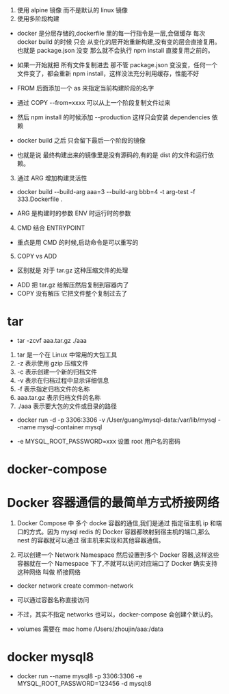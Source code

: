 1. 使用 alpine 镜像 而不是默认的 linux 镜像
2. 使用多阶段构建

- docker 是分层存储的,dockerfile 里的每一行指令是一层,会做缓存 每次 docker build 的时候 只会 从变化的层开始重新构建,没有变的层会直接复用。 也就是 package.json 没变 那么就不会执行 npm install 直接复用之前的。

* 如果一开始就把 所有文件复制进去 那不管 package.json 变没变，任何一个文件变了，都会重新 npm install，这样没法充分利用缓存，性能不好

* FROM 后面添加一个 as 来指定当前构建阶段的名字
* 通过 COPY --from=xxxx 可以从上一个阶段复制文件过来
* 然后 npm install 的时候添加 --production 这样只会安装 dependencies 依赖
* docker build 之后 只会留下最后一个阶段的镜像
* 也就是说 最终构建出来的镜像里是没有源码的,有的是 dist 的文件和运行依赖。

3. 通过 ARG 增加构建灵活性

- docker build --build-arg aaa=3 --build-arg bbb=4 -t arg-test -f 333.Dockerfile .

* ARG 是构建时的参数 ENV 时运行时的参数

4.  CMD 结合 ENTRYPOINT

- 重点是用 CMD 的时候,启动命令是可以重写的

5.  COPY vs ADD

- 区别就是 对于 tar.gz 这种压缩文件的处理

* ADD 把 tar.gz 给解压然后复制到容器内了
* COPY 没有解压 它把文件整个复制过去了

# tar

- tar -zcvf aaa.tar.gz ./aaa

1. tar 是一个在 Linux 中常用的大包工具
2. -z 表示使用 gzip 压缩文件
3. -c 表示创建一个新的归档文件
4. -v 表示在归档过程中显示详细信息
5. -f 表示指定归档文件的名称
6. aaa.tar.gz 表示归档文件的名称
7. ./aaa 表示要大包的文件或目录的路径

- docker run -d -p 3306:3306 -v /User/guang/mysql-data:/var/lib/mysql --name mysql-container mysql

* -e MYSQL_ROOT_PASSWORD=xxx 设置 root 用户名的密码

# docker-compose

# Docker 容器通信的最简单方式桥接网络

1. Docker Compose 中 多个 docke 容器的通信,我们是通过 指定宿主机 ip 和端口的方式。因为 mysql redis 的 Docker 容器都映射到宿主机的端口,那么 nest 的容器就可以通过 宿主机来实现和其他容器通信。

2. 可以创建一个 Network Namespace 然后设置到多个 Docker 容器,这样这些容器就在一个 Namespace 下了,不就可以访问对应端口了 Docker 确实支持这种网络 叫做 桥接网络

- docker network create common-network

* 可以通过容器名称直接访问
* 不过，其实不指定 networks 也可以，docker-compose 会创建个默认的。

* volumes 需要在 mac home /Users/zhoujin/aaa:/data




# docker mysql8 
* docker run --name mysql8 -p 3306:3306 -e MYSQL_ROOT_PASSWORD=123456 -d mysql:8